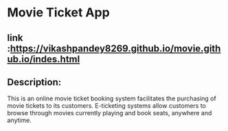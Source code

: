 
# Movie Ticket App
## link :https://vikashpandey8269.github.io/movie.github.io/indes.html

## Description: 
This is an online movie ticket booking system facilitates the purchasing of movie tickets to its customers. E-ticketing systems allow customers to browse through movies currently playing and book seats, anywhere and anytime.
